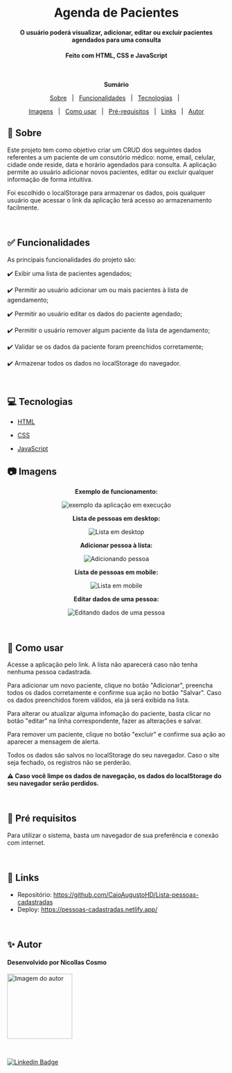 <h1 align="center">Agenda de Pacientes</h1>
<h4 align="center">O usuário poderá visualizar, adicionar, editar ou excluir pacientes agendados para uma consulta</h4>
<h4 align="center">Feito com HTML, CSS e JavaScript</h4>

&#xa0;

**<p align="center">Sumário</p>**
<p align="center">
<a href="#dart-sobre">Sobre</a> &#xa0; | &#xa0;
<a href="#white_check_mark-funcionalidades">Funcionalidades</a> &#xa0; | &#xa0;
<a href="#computer-tecnologias">Tecnologias</a> &#xa0; | &#xa0;
</p>
<p align="center">
<a href="#camera-imagens">Imagens</a> &#xa0; | &#xa0;
<a href="#orange_book-como-usar">Como usar</a> &#xa0; | &#xa0;
<a href="#scroll-pré-requisitos">Pré-requisitos</a> &#xa0; | &#xa0;
<a href="#link-links">Links</a> &#xa0; | &#xa0;
<a href="#sparkles-autor">Autor</a>
</p>


## :dart: Sobre
<p>Este projeto tem como objetivo criar um CRUD dos seguintes dados referentes a um paciente de um consutório médico: nome, email, celular, cidade onde reside, data e horário agendados para consulta. A aplicação permite ao usuário adicionar novos pacientes, editar ou excluir qualquer informação de forma intuitiva.</p>
<p>Foi escolhido o localStorage para armazenar os dados, pois qualquer usuário que acessar o link da aplicação terá acesso ao armazenamento facilmente.</p>



&#xa0;

## :white_check_mark: Funcionalidades
As principais funcionalidades do projeto são:

✔️ Exibir uma lista de pacientes agendados;

✔️ Permitir ao usuário adicionar um ou mais pacientes à lista de agendamento;

✔️ Permitir ao usuário editar os dados do paciente agendado;

✔️ Permitir o usuário remover algum paciente da lista de agendamento;

✔️ Validar se os dados da paciente foram preenchidos corretamente;

✔️ Armazenar todos os dados no localStorage do navegador.

&#xa0;

## :computer: Tecnologias
* [HTML](https://developer.mozilla.org/pt-BR/docs/Web/HTML)

* [CSS](https://developer.mozilla.org/pt-BR/docs/Web/CSS)

* [JavaScript](https://www.javascript.com/)

## :camera: Imagens
**<p align="center">Exemplo de funcionamento:</p>**
<div align="center">
  <img src="img/exemplo.gif" alt="exemplo da aplicação em execução">
</div>

**<p align="center">Lista de pessoas em desktop:</p>**
<div align="center">
  <img src="img/lista_agendados.png" alt="Lista em desktop">
</div>

**<p align="center">Adicionar pessoa à lista:</p>**
<div align="center">
  <img src="img/adcionar_a_lista.png" alt="Adicionando pessoa">
</div>

**<p align="center">Lista de pessoas em mobile:</p>**
<div align="center">
  <img src="img/tela_responsiva.png" alt="Lista em mobile">
</div>

**<p align="center">Editar dados de uma pessoa:</p>**
<div align="center">
  <img src="img/tela_edicao_responsiva.png" alt="Editando dados de uma pessoa">
</div>


&#xa0;


## :orange_book: Como usar
<p>Acesse a aplicação pelo link. A lista não aparecerá caso não tenha nenhuma pessoa cadastrada.</p>
<p>Para adicionar um novo paciente, clique no botão "Adicionar", preencha todos os dados corretamente e confirme sua ação no botão "Salvar". Caso os dados preenchidos forem válidos, ela já será exibida na lista.</p>
<p>Para alterar ou atualizar alguma infomação do paciente, basta clicar no botão "editar" na linha correspondente, fazer as alterações e salvar.</p>
<p>Para remover um paciente, clique no botão "excluir" e confirme sua ação ao aparecer a mensagem de alerta.</p>
<p>Todos os dados são salvos no localStorage do seu navegador. Caso o site seja fechado, os registros não se perderão.</p>

**<p>⚠️ Caso você limpe os dados de navegação, os dados do localStorage do seu navegador serão perdidos.</p>**

&#xa0;

## :scroll: Pré requisitos
Para utilizar o sistema, basta um navegador de sua preferência e conexão com internet.

&#xa0;

## :link: Links
* Repositório: https://github.com/CaioAugustoHD/Lista-pessoas-cadastradas
* Deploy: https://pessoas-cadastradas.netlify.app/

&#xa0;

## :sparkles: Autor
<h4>Desenvolvido por Nicollas Cosmo</h4>

<a href="https://github.com/NicollasCosmo">
<img src="https://github.com/NicollasCosmo.png" width="150px" alt="Imagem do autor">
</a>

&#xa0;

[![Linkedin Badge](https://img.shields.io/badge/-Nicollas%20Cosmo%20-blue?style=flat-square&logo=Linkedin&logoColor=white&link=https://www.linkedin.com/in/nicollascosmo/)](https://www.linkedin.com/in/nicollascosmo/)<br>
